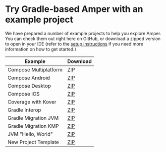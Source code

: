 # Try Gradle-based Amper with an example project

We have prepared a number of example projects to help you explore Amper. You can check them out right here on GitHub, or download a zipped version to open in your IDE (refer to the [setup instructions](https://github.com/JetBrains/amper/blob/0.1/docs/Setup.md) if you need more information on how to get started.)

| Example               | Download                                                                                                                         |
|-----------------------|----------------------------------------------------------------------------------------------------------------------------------|
| Compose Multiplatform | [ZIP](https://hoover.fly.dev/download-zip/repo?user=JetBrains&name=amper&branch=0.3&path=/examples-gradle/compose-multiplatform) |
| Compose Android       | [ZIP](https://hoover.fly.dev/download-zip/repo?user=JetBrains&name=amper&branch=0.3&path=/examples-gradle/compose-android)       |
| Compose Desktop       | [ZIP](https://hoover.fly.dev/download-zip/repo?user=JetBrains&name=amper&branch=0.3&path=/examples-gradle/compose-desktop)       |
| Compose iOS           | [ZIP](https://hoover.fly.dev/download-zip/repo?user=JetBrains&name=amper&branch=0.3&path=/examples-gradle/compose-ios)           |
| Coverage with Kover   | [ZIP](https://hoover.fly.dev/download-zip/repo?user=JetBrains&name=amper&branch=0.3&path=/examples-gradle/coverage)              |
| Gradle Interop        | [ZIP](https://hoover.fly.dev/download-zip/repo?user=JetBrains&name=amper&branch=0.3&path=/examples-gradle/gradle-interop)        |
| Gradle Migration JVM  | [ZIP](https://hoover.fly.dev/download-zip/repo?user=JetBrains&name=amper&branch=0.3&path=/examples-gradle/gradle-migration-jvm)  |
| Gradle Migration KMP  | [ZIP](https://hoover.fly.dev/download-zip/repo?user=JetBrains&name=amper&branch=0.3&path=/examples-gradle/gradle-migration-kmp)  |
| JVM "Hello, World"    | [ZIP](https://hoover.fly.dev/download-zip/repo?user=JetBrains&name=amper&branch=0.3&path=/examples-gradle/jvm)                   |
| New Project Template  | [ZIP](https://hoover.fly.dev/download-zip/repo?user=JetBrains&name=amper&branch=0.3&path=/examples-gradle/new-project-template)  |

